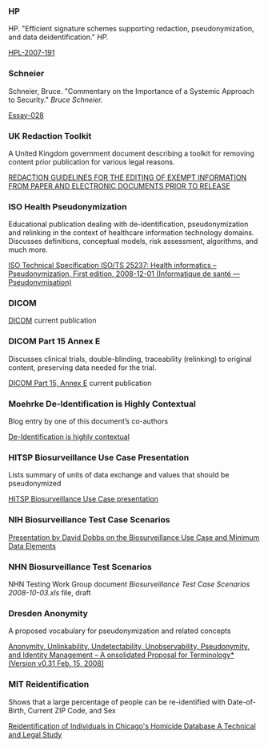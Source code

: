 
### HP

HP. "Efficient signature schemes supporting redaction, pseudonymization,
and data deidentification." *HP.*

[HPL-2007-191](http://hpl.hp.com/techreports/2007/HPL-2007-191.pdf)

### Schneier

Schneier, Bruce. "Commentary on the Importance of a Systemic Approach to
Security." *Bruce Schneier.* 

[Essay-028](http://www.schneier.com/essay-028.html)

### UK Redaction Toolkit

A United Kingdom government document describing a toolkit for removing
content prior publication for various legal reasons.

[REDACTION GUIDELINES FOR THE EDITING OF EXEMPT INFORMATION FROM PAPER AND ELECTRONIC DOCUMENTS PRIOR TO RELEASE](http://www.nationalarchives.gov.uk/documents/information-management/redaction_toolkit.pdf)

### ISO Health Pseudonymization

Educational publication dealing with de-identification, pseudonymization
and relinking in the context of healthcare information technology
domains. Discusses definitions, conceptual models, risk assessment,
algorithms, and much more.

[ISO Technical Specification ISO/TS 25237: Health informatics – Pseudonymization, First edition, 2008-12-01 (Informatique de santé — Pseudonymisation)](http://www.iso.org/iso/catalogue_detail?csnumber=42807)

### DICOM

[DICOM](https://dicom.nema.org/medical/dicom/current/output/chtml/index.html) current publication

### DICOM Part 15 Annex E

Discusses clinical trials, double-blinding, traceability (relinking) to
original content, preserving data needed for the trial.

[DICOM Part 15, Annex E](https://dicom.nema.org/medical/dicom/current/output/chtml/part15/chapter_E.html) current publication

### Moehrke De-Identification is Highly Contextual

Blog entry by one of this document’s co-authors

[De-Identification is highly contextual](http://healthcaresecprivacy.blogspot.com/2009/10/de-identification-is-highly-contextual.html)

### HITSP Biosurveillance Use Case Presentation

Lists summary of units of data exchange and values that should be
pseudonymized

[HITSP Biosurveillance Use Case presentation](http://hitsp.wikispaces.com/Biosurveillance+Use+Case)

### NIH Biosurveillance Test Case Scenarios

[Presentation by David Dobbs on the Biosurveillance Use Case and Minimum Data Elements](http://www.ncbi.nlm.nih.gov/pmc/articles/PMC2995626/)

### NHN Biosurveillance Test Scenarios

NHN Testing Work Group document *Biosurveillance Test Case Scenarios
2008-10-03.xls* file, draft

### Dresden Anonymity

A proposed vocabulary for pseudonymization and related concepts

[Anonymity, Unlinkability, Undetectability, Unobservability, Pseudonymity, and Identity Management – A onsolidated Proposal for Terminology* (Version v0.31 Feb. 15, 2008)](http://dud.inf.tu-dresden.de/literatur/Anon_Terminology_v0.31.pdf)

### MIT Reidentification

Shows that a large percentage of people can be re-identified with
Date-of-Birth, Current ZIP Code, and Sex

[Reidentification of Individuals in Chicago's Homicide Database A Technical and Legal Study](http://web.mit.edu/sem083/www/assignments/reidentification.html#_Toc354562093)
